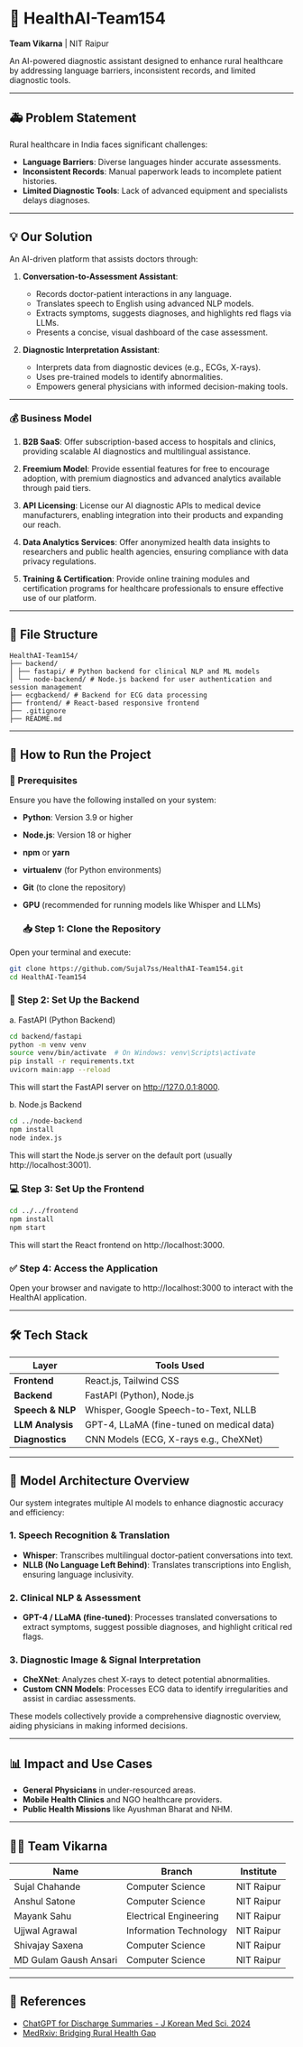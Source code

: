 # 🧠 HealthAI-Team154

**Team Vikarna** | NIT Raipur

An AI-powered diagnostic assistant designed to enhance rural healthcare by addressing language barriers, inconsistent records, and limited diagnostic tools.

---

## 🚑 Problem Statement

Rural healthcare in India faces significant challenges:

- **Language Barriers**: Diverse languages hinder accurate assessments.
- **Inconsistent Records**: Manual paperwork leads to incomplete patient histories.
- **Limited Diagnostic Tools**: Lack of advanced equipment and specialists delays diagnoses.

---

## 💡 Our Solution

An AI-driven platform that assists doctors through:

1. **Conversation-to-Assessment Assistant**:
   - Records doctor-patient interactions in any language.
   - Translates speech to English using advanced NLP models.
   - Extracts symptoms, suggests diagnoses, and highlights red flags via LLMs.
   - Presents a concise, visual dashboard of the case assessment.

2. **Diagnostic Interpretation Assistant**:
   - Interprets data from diagnostic devices (e.g., ECGs, X-rays).
   - Uses pre-trained models to identify abnormalities.
   - Empowers general physicians with informed decision-making tools.

---

   ### 💰 Business Model
   
1. **B2B SaaS**: Offer subscription-based access to hospitals and clinics, providing scalable AI diagnostics and multilingual assistance.

2. **Freemium Model**: Provide essential features for free to encourage adoption, with premium diagnostics and advanced analytics available through paid tiers.

3. **API Licensing**: License our AI diagnostic APIs to medical device manufacturers, enabling integration into their products and expanding our reach.

4. **Data Analytics Services**: Offer anonymized health data insights to researchers and public health agencies, ensuring compliance with data privacy regulations.

5. **Training & Certification**: Provide online training modules and certification programs for healthcare professionals to ensure effective use of our platform.

---

## 📁 File Structure
```
HealthAI-Team154/
├── backend/
│ ├── fastapi/ # Python backend for clinical NLP and ML models
│ └── node-backend/ # Node.js backend for user authentication and session management
├── ecgbackend/ # Backend for ECG data processing
├── frontend/ # React-based responsive frontend
├── .gitignore
├── README.md
```

---

## 🚀 How to Run the Project

### 🧩 Prerequisites

Ensure you have the following installed on your system:

- **Python**: Version 3.9 or higher
- **Node.js**: Version 18 or higher
- **npm** or **yarn**
- **virtualenv** (for Python environments)
- **Git** (to clone the repository)
- **GPU** (recommended for running models like Whisper and LLMs)
  
  ### 📥 Step 1: Clone the Repository

Open your terminal and execute:

```bash
git clone https://github.com/Sujal7ss/HealthAI-Team154.git
cd HealthAI-Team154
```

  ### 🔧 Step 2: Set Up the Backend
  
a. FastAPI (Python Backend)

```bash
cd backend/fastapi
python -m venv venv
source venv/bin/activate  # On Windows: venv\Scripts\activate
pip install -r requirements.txt
uvicorn main:app --reload
```

This will start the FastAPI server on http://127.0.0.1:8000.

b. Node.js Backend

```bash
cd ../node-backend
npm install
node index.js
```

This will start the Node.js server on the default port (usually http://localhost:3001).

  ### 💻 Step 3: Set Up the Frontend

```bash
cd ../../frontend
npm install
npm start
```

This will start the React frontend on http://localhost:3000.

  ### ✅ Step 4: Access the Application

Open your browser and navigate to http://localhost:3000 to interact with the HealthAI application.

---

## 🛠️ Tech Stack

| Layer            | Tools Used                                        |
|------------------|--------------------------------------------------|
| **Frontend**     | React.js, Tailwind CSS                           |
| **Backend**      | FastAPI (Python), Node.js                        |
| **Speech & NLP** | Whisper, Google Speech-to-Text, NLLB             |
| **LLM Analysis** | GPT-4, LLaMA (fine-tuned on medical data)        |
| **Diagnostics**  | CNN Models (ECG, X-rays e.g., CheXNet)           |

---

## 🧬 Model Architecture Overview

Our system integrates multiple AI models to enhance diagnostic accuracy and efficiency:

### 1. **Speech Recognition & Translation**
- **Whisper**: Transcribes multilingual doctor-patient conversations into text.
- **NLLB (No Language Left Behind)**: Translates transcriptions into English, ensuring language inclusivity.

### 2. **Clinical NLP & Assessment**
- **GPT-4 / LLaMA (fine-tuned)**: Processes translated conversations to extract symptoms, suggest possible diagnoses, and highlight critical red flags.

### 3. **Diagnostic Image & Signal Interpretation**
- **CheXNet**: Analyzes chest X-rays to detect potential abnormalities.
- **Custom CNN Models**: Processes ECG data to identify irregularities and assist in cardiac assessments.

These models collectively provide a comprehensive diagnostic overview, aiding physicians in making informed decisions.

---

## 📊 Impact and Use Cases

- **General Physicians** in under-resourced areas.
- **Mobile Health Clinics** and NGO healthcare providers.
- **Public Health Missions** like Ayushman Bharat and NHM.

---

## 👨‍💻 Team Vikarna

| Name                  | Branch               | Institute       |
|-----------------------|----------------------|-----------------|
| Sujal Chahande        | Computer Science     | NIT Raipur      |
| Anshul Satone         | Computer Science     | NIT Raipur      |
| Mayank Sahu           | Electrical Engineering| NIT Raipur     |
| Ujjwal Agrawal        | Information Technology| NIT Raipur     |
| Shivajay Saxena       | Computer Science     | NIT Raipur      |
| MD Gulam Gaush Ansari | Computer Science     | NIT Raipur      |

---

## 📎 References

- [ChatGPT for Discharge Summaries - J Korean Med Sci. 2024](https://doi.org/10.3346/jkms.2024.39.e148)
- [MedRxiv: Bridging Rural Health Gap](https://www.medrxiv.org/content/10.1101/2024.07.30.24311228v1)

